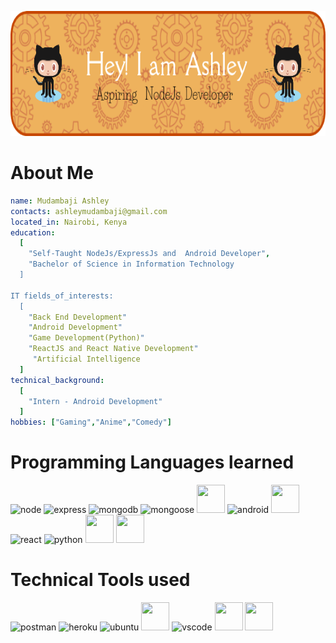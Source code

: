 <p >
  <img  src="https://github.com/mudash-dev/mudash-dev/blob/master/new%20github-header-image.png" width="850" height="200"/>
</p>



# About Me
```yaml
name: Mudambaji Ashley
contacts: ashleymudambaji@gmail.com 
located_in: Nairobi, Kenya
education:
  [
    "Self-Taught NodeJs/ExpressJs and  Android Developer",
    "Bachelor of Science in Information Technology
  ]

IT fields_of_interests:
  [
    "Back End Development"
    "Android Development"
    "Game Development(Python)"
    "ReactJS and React Native Development"
     "Artificial Intelligence
  ]
technical_background:
  [
    "Intern - Android Development"
  ]
hobbies: ["Gaming","Anime","Comedy"]
```

# Programming  Languages learned 
<p align="left">  

<img src="https://cdn.jsdelivr.net/gh/devicons/devicon@latest/icons/nodejs/nodejs-original-wordmark.svg" alt="node" width="45" height="45"/>

<img src="https://cdn.jsdelivr.net/gh/devicons/devicon@latest/icons/express/express-original-wordmark.svg" alt="express" width="45" height="45"/>

<img src="https://cdn.jsdelivr.net/gh/devicons/devicon@latest/icons/mongodb/mongodb-original-wordmark.svg" alt="mongodb" width="45" height="45"/>
          
<img src="https://cdn.jsdelivr.net/gh/devicons/devicon@latest/icons/mongoose/mongoose-original-wordmark.svg" alt="mongoose" width="45" height="45"/>
          
<img src="https://cdn.jsdelivr.net/gh/devicons/devicon@latest/icons/javascript/javascript-original.svg" width="45" height="45"/>

<img src="https://cdn.jsdelivr.net/gh/devicons/devicon@latest/icons/android/android-plain.svg" alt="android" width="45" height="45"/>

<img src="https://cdn.jsdelivr.net/gh/devicons/devicon@latest/icons/kotlin/kotlin-original.svg" width="45" height="45"/>          
          
<img src="https://cdn.jsdelivr.net/gh/devicons/devicon@latest/icons/react/react-original.svg" alt="react" width="45" height="45"/>

<img src="https://cdn.jsdelivr.net/gh/devicons/devicon@latest/icons/python/python-original.svg" alt="python" width="45" height="45" />

<img src="https://cdn.jsdelivr.net/gh/devicons/devicon@latest/icons/html5/html5-plain-wordmark.svg" width="45" height="45"/>

<img src="https://cdn.jsdelivr.net/gh/devicons/devicon@latest/icons/css3/css3-plain-wordmark.svg" width="45" height="45"/>
                    
</p>


# Technical Tools used 
<p align="left">  

<img src="https://cdn.jsdelivr.net/gh/devicons/devicon@latest/icons/postman/postman-original.svg" alt="postman" width="45" height="45" />

<img src="https://cdn.jsdelivr.net/gh/devicons/devicon@latest/icons/heroku/heroku-original-wordmark.svg" alt="heroku" width="45" height="45"/>  

<img src="https://cdn.jsdelivr.net/gh/devicons/devicon@latest/icons/ubuntu/ubuntu-original.svg" alt="ubuntu" width="45" height="45"/>

<img src="https://cdn.jsdelivr.net/gh/devicons/devicon@latest/icons/androidstudio/androidstudio-original-wordmark.svg" width="45" height="45"/>

<img src="https://cdn.jsdelivr.net/gh/devicons/devicon@latest/icons/vscode/vscode-original.svg" alt="vscode" width="45" height="45"/>

<img src="https://cdn.jsdelivr.net/gh/devicons/devicon@latest/icons/pycharm/pycharm-original.svg" width="45" height="45"/>

<img src="https://cdn.jsdelivr.net/gh/devicons/devicon@latest/icons/git/git-plain-wordmark.svg" width="45" height="45"/>
  
</p>
